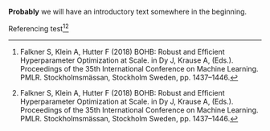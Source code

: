 **Probably** we will have an introductory text somewhere in the beginning.


Referencing test[^TestLoneRef][^TestVeryLoneRef]

[^TestLoneRef]: Falkner S, Klein A, Hutter F (2018) BOHB: Robust and Efficient Hyperparameter Optimization at Scale. in Dy J, Krause A, (Eds.). Proceedings of the 35th International Conference on Machine Learning. PMLR. Stockholmsmässan, Stockholm Sweden, pp. 1437–1446.

[^TestVeryLoneRef]: Falkner S, Klein A, Hutter F (2018) BOHB: Robust and Efficient Hyperparameter Optimization at Scale. in Dy J, Krause A, (Eds.). Proceedings of the 35th International Conference on Machine Learning. PMLR. Stockholmsmässan, Stockholm Sweden, pp. 1437–1446.